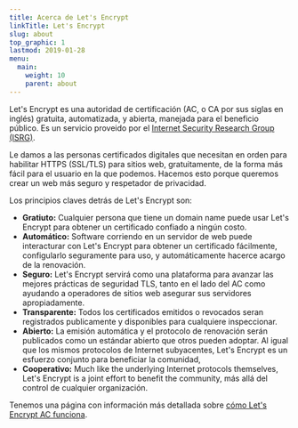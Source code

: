 ```yaml
---
title: Acerca de Let's Encrypt
linkTitle: Let's Encrypt
slug: about
top_graphic: 1
lastmod: 2019-01-28
menu:
  main:
    weight: 10
    parent: about
---
```


Let's Encrypt es una autoridad de certificación (AC, o CA por sus siglas en inglés) gratuita, automatizada, y abierta, manejada para el beneficio público. Es un servicio proveido por el [Internet Security Research Group (ISRG)](https://abetterinternet.org/).

Le damos a las personas certificados digitales que necesitan en orden para habilitar HTTPS (SSL/TLS) para sitios web, gratuitamente, de la forma más fácil para el usuario en la que podemos. Hacemos esto porque queremos crear un web más seguro y respetador de privacidad.

Los principios claves detrás de Let's Encrypt son:

* <strong>Gratiuto:</strong> Cualquier persona que tiene un domain name puede usar Let's Encrypt para obtener un certificado confiado a ningún costo.
* <strong>Automático:</strong> Software corriendo en un servidor de web puede interacturar con Let's Encrypt para obtener un certificado fácilmente, configularlo seguramente para uso, y automáticamente hacerce acargo de la renovación.
* <strong>Seguro:</strong> Let's Encrypt servirá como una plataforma para avanzar las mejores prácticas de seguridad TLS, tanto en el lado del AC como ayudando a operadores de sitios web asegurar sus servidores apropiadamente.
* <strong>Transparente:</strong> Todos los certificados emitidos o revocados seran registrados publicamente y disponibles para cualquiere inspeccionar.
* <strong>Abierto:</strong> La emisión automática y el protocolo de renovación serán publicados como un estándar abierto que otros pueden adoptar.
Al igual que los mismos protocolos de Internet subyacentes, Let's Encrypt es un esfuerzo conjunto para beneficiar la comunidad, 
* <strong>Cooperativo:</strong> Much like the underlying Internet protocols themselves, Let's Encrypt is a joint effort to benefit the community, más allá del control de cualquier organización.

Tenemos una página con información más detallada sobre [cómo Let's Encrypt AC funciona](/how-it-works/).
